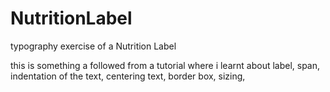 # NutritionLabel
typography exercise of a Nutrition Label

this is something a followed from a tutorial where i learnt about label, span, indentation of the text, centering text, border box, sizing, 
